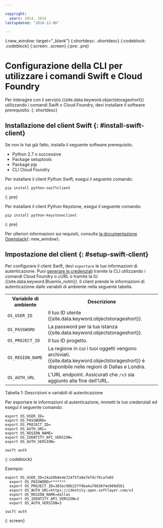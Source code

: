 ```yaml
---

copyright:
  years: 2014, 2016
lastupdated: "2016-12-06"

---
```


{:new_window: target="_blank"}
{:shortdesc: .shortdesc}
{:codeblock: .codeblock}
{:screen: .screen}
{:pre: .pre}

# Configurazione della CLI per utilizzare i comandi Swift e Cloud Foundry

Per interagire con il servizio {{site.data.keyword.objectstorageshort}} utilizzando i comandi Swift o Cloud Foundry, devi installare il software prerequisito.
{: shortdesc}


## Installazione del client Swift {: #install-swift-client}

Se non lo hai già fatto, installa il seguente software prerequisito.
* Python 2.7 o successive
* Package setuptools
* Package pip
* CLI Cloud Foundry


Per installare il client Python Swift, esegui il seguente comando:
```
pip install python-swiftclient
```
{: pre}

Per installare il client Python Keystone, esegui il seguente comando:
```
pip install python-keystoneclient
```
{: pre}

Per ulteriori informazioni sui requisiti, consulta [la documentazione Openstack](http://docs.openstack.org/user-guide/common/cli_install_openstack_command_line_clients.html#install-the-prerequisite-software){: new_window}.


## Impostazione del client {: #setup-swift-client}

Per configurare il client Swift, devi `esportare` le tue informazioni di autenticazione. Puoi [generare le credenziali](/docs/services/ObjectStorage/os_credentials.html) tramite la CLI utilizzando i comandi Cloud Foundry o cURL o tramite la IU {{site.data.keyword.Bluemix_notm}}. Il client prende le informazioni di autenticazione dalle variabili di ambiente nella seguente tabella. 


<table>
  <tr>
    <th> Variabile di ambiente </th>
    <th> Descrizione </th>
  </tr>
  <tr>
    <td> <code>OS_USER_ID</code> </td>
    <td> Il tuo ID utente {{site.data.keyword.objectstorageshort}}. </td>
  </tr>
  <tr>
    <td> <code>OS_PASSWORD</code> </td>
    <td> La password per la tua istanza {{site.data.keyword.objectstorageshort}}. </td>
  </tr>
  <tr>
    <td> <code>OS_PROJECT_ID</code> </td>
    <td> Il tuo ID progetto. </td>
  </tr>
  <tr>
    <td> <code>OS_REGION_NAME</code> </td>
    <td> La regione in cui i tuoi oggetti vengono archiviati. {{site.data.keyword.objectstorageshort}} è disponibile nelle regioni di Dallas e Londra. </td>
  </tr>
  <tr>
    <td> <code>OS_AUTH_URL</code> </td>
    <td> L'URL endpoint. Assicurati che <code>/v3</code> sia aggiunto alla fine dell'URL. </td>
  </tr>
</table>

Tabella 1: Descrizioni e variabili di autenticazione


Per esportare le informazioni di autenticazione, immetti le tue credenziali ed esegui il seguente comando:
```
export OS_USER_ID=
export OS_PASSWORD=
export OS_PROJECT_ID=
export OS_AUTH_URL=
export OS_REGION_NAME=
export OS_IDENTITY_API_VERSION=
export OS_AUTH_VERSION=

swift auth
```
{: codeblock}


Esempio:
```
export OS_USER_ID=24a20b8e4e724f5fa9e7bfdc79ca7e85
  export OS_PASSWORD=*******
  export OS_PROJECT_ID=383ec90b22ff4ba4a78636f4e989d5b1
  export OS_AUTH_URL=https://identity.open.softlayer.com/v3
  export OS_REGION_NAME=dallas
  export OS_IDENTITY_API_VERSION=3
  export OS_AUTH_VERSION=3

swift auth
```
{: screen}
